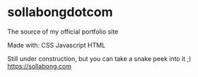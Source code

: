 # sollabongdotcom
The source of my official portfolio site

Made with:
CSS
Javascript
HTML

Still under construction, but you can take a snake peek into it ;)
https://sollabong.com
